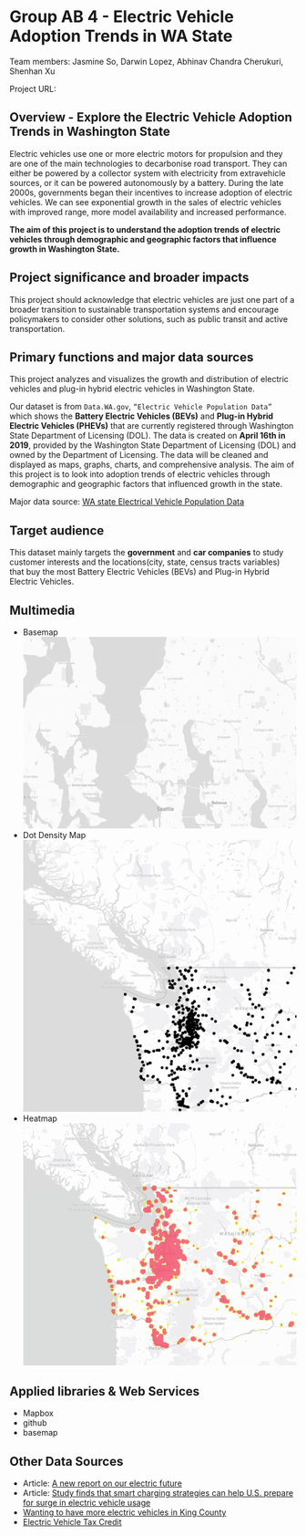 # Group AB 4 - Electric Vehicle Adoption Trends in WA State
Team members: Jasmine So, Darwin Lopez, Abhinav Chandra Cherukuri, Shenhan Xu 

Project URL:

## Overview - Explore the Electric Vehicle Adoption Trends in Washington State

Electric vehicles use one or more electric motors for propulsion and they are one of the main technologies to decarbonise road transport. They can either be powered by a collector system with electricity from extravehicle sources, or it can be powered autonomously by a battery. During the late 2000s, governments began their incentives to increase adoption of electric vehicles. We can see exponential growth in the sales of electric vehicles with improved range, more model availability and increased performance.

**The aim of this project is to understand the adoption trends of electric vehicles through demographic and geographic factors that influence growth in Washington State.**

## Project significance and broader impacts

This project should acknowledge that electric vehicles are just one part of a broader transition to sustainable transportation systems and encourage policymakers to consider other solutions, such as public transit and active transportation.

## Primary functions and major data sources

This project analyzes and visualizes the growth and distribution of electric vehicles and plug-in hybrid electric vehicles in Washington State. 

Our dataset is from `Data.WA.gov`, `“Electric Vehicle Population Data”` which shows the **Battery Electric Vehicles (BEVs)** and **Plug-in Hybrid Electric Vehicles (PHEVs)** that are currently registered through Washington State Department of Licensing (DOL). The data is created on **April 16th in 2019**, provided by the Washington State Department of Licensing (DOL) and owned by the Department of Licensing. The data will be cleaned and displayed as maps, graphs, charts, and comprehensive analysis. The aim of this project is to look into adoption trends of electric vehicles through demographic and geographic factors that influenced growth in the state.

Major data source: [WA state Electrical Vehicle Population Data](https://data.wa.gov/Transportation/Electric-Vehicle-Population-Data/f6w7-q2d2)

## Target audience

This dataset mainly targets the **government** and **car companies** to study customer interests and the locations(city, state, census tracts variables) that buy the most Battery Electric Vehicles (BEVs) and Plug-in Hybrid Electric Vehicles. 

## Multimedia
 - Basemap
 ![Basemap](images/basemap_ss.png)
 - Dot Density Map
 ![Dotdensity](images/dotdensity_ss.png)
 - Heatmap
 ![Heatmap](images/heatmap_ss.png)

## Applied libraries & Web Services
- Mapbox 
- github 
- basemap

## Other Data Sources
- Article: [A new report on our electric future](https://t4america.org/2023/01/20/sparking-progress-report/)
- Article: [Study finds that smart charging strategies can help U.S. prepare for surge in electric vehicle usage
](https://www.geekwire.com/2020/study-finds-smart-charging-strategies-can-help-u-s-prepare-surge-electric-vehicle-usage/) 
- [Wanting to have more electric vehicles in King County](https://www.youtube.com/watch?v=qeWYDfVvH1s)
- [Electric Vehicle Tax Credit](https://www.youtube.com/watch?v=N7qdFRbv-i8)
